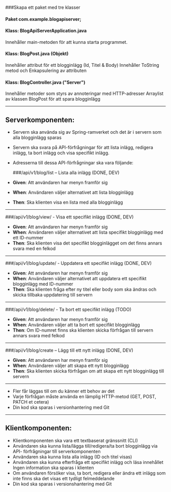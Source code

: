 ###Skapa ett paket med tre klasser

#### Paket com.example.blogapiserver;
#### Klass: BlogApiServerApplication.java 
Innehåller main-metoden för att kunna starta programmet.

#### Klass: BlogPost.java (Objekt)
Innehåller attribut för ett blogginlägg (Id, Titel & Body)
Innehåller ToString metod och Enkapsulering av attributen

#### Klass: BlogController.java ("Server")
Innehåller metoder som styrs av annoteringar med HTTP-adresser
Arraylist av klassen BlogPost för att spara blogginlägg


***
## Serverkomponenten:
- Servern ska använda sig av Spring-ramverket och det är i servern som alla
blogginlägg sparas
- Servern ska svara på API-förfrågningar för att lista inlägg, redigera inlägg, ta bort
inlägg och visa specifikt inlägg.
- Adresserna till dessa API-förfrågningar ska vara följande:

  ###/api/v1/blog/list – Lista alla inlägg (DONE, DEV)
- **Given**: Att användaren har menyn framför sig
- **When**: Användaren väljer alternativet att lista blogginlägg
- **Then**: Ska klienten visa en lista med alla blogginlägg
***
  ###/api/v1/blog/view/<id> - Visa ett specifikt inlägg (DONE, DEV)
- **Given**: Att användaren har menyn framför sig
- **When**: Användaren väljer alternativet att lista specifikt blogginlägg med ett ID-nummer
- **Then**: Ska klienten visa det specifikt blogginlägget om det finns annars svara med en felkod
***
  ###/api/v1/blog/update/<id> - Uppdatera ett specifikt inlägg (DONE, DEV)
- **Given**: Att användaren har menyn framför sig
- **When**: Användaren väljer alternativet att uppdatera ett specifikt blogginlägg med ID-nummer
- **Then**: Ska klienten fråga efter ny titel eller body som ska ändras och skicka tillbaka uppdatering till servern
***
  ###/api/v1/blog/delete/<id> - Ta bort ett specifikt inlägg (TODO)
- **Given**: Att användaren har menyn framför sig 
- **When**: Användaren väljer att ta bort ett specifikt blogginlägg 
- **Then**: Om ID-numret finns ska klienten skicka förfrågan till servern annars svara med felkod
***
  ###/api/v1/blog/create – Lägg till ett nytt inlägg (DONE, DEV)
- **Given**: Att användaren har menyn framför sig
- **When**: Användaren väljer att skapa ett nytt blogginlägg 
- **Then**: Ska klienten skicka förfrågan om att skapa ett nytt blogginlägg till servern
***

- Fler får läggas till om du känner ett behov av det
- Varje förfrågan måste använda en lämplig HTTP-metod (GET, POST, PATCH et cetera)
- Din kod ska sparas i versionhantering med Git

***

## Klientkomponenten:

- Klientkomponenten ska vara ett textbaserat gränssnitt (CLI)
- Användaren ska kunna lista/lägga till/redigera/ta bort blogginlägg via API- förfrågningar till serverkomponenten
- Användaren ska kunna lista alla inlägg (ID och titel visas)
- Användaren ska kunna efterfråga ett specifikt inlägg och läsa innehållet Ingen information ska sparas i klienten
- Om användaren försöker visa, ta bort, redigera eller ändra ett inlägg som inte finns ska det visas ett tydligt felmeddelande
- Din kod ska sparas i versionshantering med Git